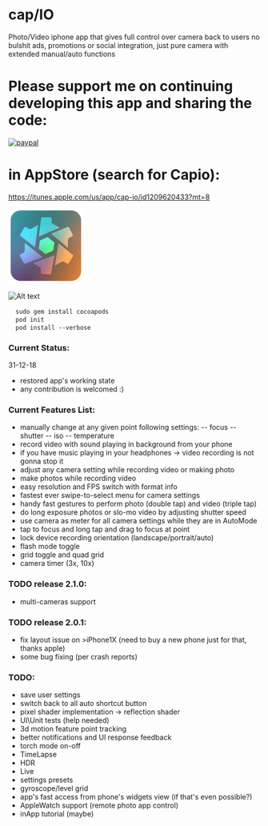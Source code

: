 # cap/IO
Photo/Video iphone app that gives full control over camera back to users
no bulshit ads, promotions or social integration, just pure camera with extended manual/auto functions

# Please support me on continuing developing this app and sharing the code:
[![paypal](https://www.paypalobjects.com/en_US/i/btn/btn_donateCC_LG.gif)](https://www.paypal.com/cgi-bin/webscr?cmd=_donations&business=2KK97H75UCY7C&item_name=to+support+free+software+development&currency_code=USD&source=url)

# in AppStore (search for Capio):
  https://itunes.apple.com/us/app/cap-io/id1209620433?mt=8

![Alt text](/capio_ico_ArtWrk150x150.png "app_ico_art")

![Alt text](/capio.png?raw=true "in_app_screen")

```
  sudo gem install cocoapods
  pod init
  pod install --verbose
```
### Current Status:
  31-12-18
  - restored app's working state 
  - any contribution is welcomed :)

### Current Features List:
  - manually change at any given point following settings:
    -- focus
    -- shutter
    -- iso
    -- temperature
  - record video with sound playing in background from your phone
  - if you have music playing in your headphones -> video recording is not gonna stop it
  - adjust any camera setting while recording video or making photo
  - make photos while recording video
  - easy resolution and FPS switch with format info
  - fastest ever swipe-to-select menu for camera settings
  - handy fast gestures to perform photo (double tap) and video (triple tap)
  - do long exposure photos or slo-mo video by adjusting shutter speed
  - use camera as meter for all camera settings while they are in AutoMode
  - tap to focus and long tap and drag to focus at point
  - lock device recording orientation (landscape/portrait/auto)
  - flash mode toggle
  - grid toggle and quad grid
  - camera timer (3x, 10x)

### TODO release 2.1.0:
  - multi-cameras support
  
### TODO release 2.0.1:
  - fix layout issue on >iPhone1X (need to buy a new phone just  for that, thanks apple)
  - some bug fixing (per crash reports)
  
### TODO:
  - save user settings
  - switch back to all auto shortcut button
  - pixel shader implementation -> reflection shader
  - UI\Unit tests (help needed)
  - 3d motion feature point tracking
  - better notifications and UI response feedback
  - torch mode on-off
  - TimeLapse
  - HDR
  - Live
  - settings presets
  - gyroscope/level grid
  - app's fast access from phone's widgets view (if that's even possible?)
  - AppleWatch support (remote photo app control)
  - inApp tutorial (maybe)
